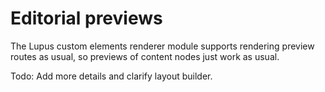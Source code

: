 # Editorial previews

The Lupus custom elements renderer module supports rendering preview routes as usual, so previews of
content nodes just work as usual.

Todo: Add more details and clarify layout builder.